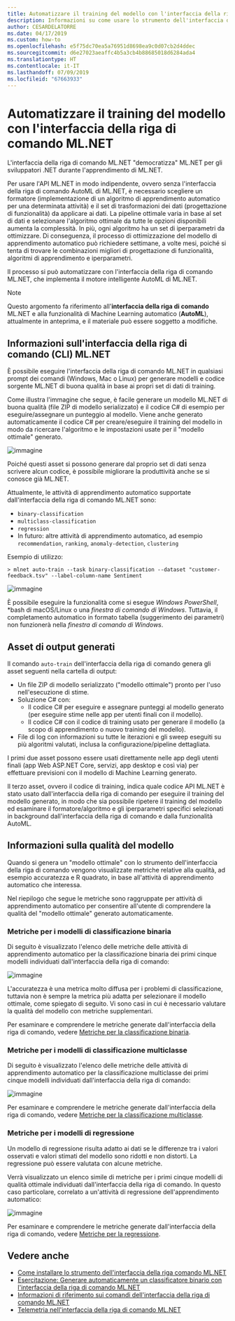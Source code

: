 ```yaml
---
title: Automatizzare il training del modello con l'interfaccia della riga di comando ML.NET
description: Informazioni su come usare lo strumento dell'interfaccia della riga di comando ML.NET per eseguire automaticamente il training del modello migliore dalla riga di comando.
author: CESARDELATORRE
ms.date: 04/17/2019
ms.custom: how-to
ms.openlocfilehash: e5f75dc70ea5a76951d8698ea9c0d07cb2d4ddec
ms.sourcegitcommit: d6e27023aeaffc4b5a3cb4b88685018d6284ada4
ms.translationtype: HT
ms.contentlocale: it-IT
ms.lasthandoff: 07/09/2019
ms.locfileid: "67663933"
---
```

# <a name="automate-model-training-with-the-mlnet-cli"></a>Automatizzare il training del modello con l'interfaccia della riga di comando ML.NET

L'interfaccia della riga di comando ML.NET "democratizza" ML.NET per gli sviluppatori .NET durante l'apprendimento di ML.NET.

Per usare l'API ML.NET in modo indipendente, ovvero senza l'interfaccia della riga di comando AutoML di ML.NET, è necessario scegliere un formatore (implementazione di un algoritmo di apprendimento automatico per una determinata attività) e il set di trasformazioni dei dati (progettazione di funzionalità) da applicare ai dati. La pipeline ottimale varia in base al set di dati e selezionare l'algoritmo ottimale da tutte le opzioni disponibili aumenta la complessità. In più, ogni algoritmo ha un set di iperparametri da ottimizzare. Di conseguenza, il processo di ottimizzazione del modello di apprendimento automatico può richiedere settimane, a volte mesi, poiché si tenta di trovare le combinazioni migliori di progettazione di funzionalità, algoritmi di apprendimento e iperparametri.

Il processo si può automatizzare con l'interfaccia della riga di comando ML.NET, che implementa il motore intelligente AutoML di ML.NET.

> [!NOTE]
> Questo argomento fa riferimento all'**interfaccia della riga di comando** ML.NET e alla funzionalità di Machine Learning automatico (**AutoML**), attualmente in anteprima, e il materiale può essere soggetto a modifiche.

## <a name="what-is-the-mlnet-command-line-interface-cli"></a>Informazioni sull'interfaccia della riga di comando (CLI) ML.NET

È possibile eseguire l'interfaccia della riga di comando ML.NET in qualsiasi prompt dei comandi (Windows, Mac o Linux) per generare modelli e codice sorgente ML.NET di buona qualità in base ai propri set di dati di training.

Come illustra l'immagine che segue, è facile generare un modello ML.NET di buona qualità (file ZIP di modello serializzato) e il codice C# di esempio per eseguire/assegnare un punteggio al modello. Viene anche generato automaticamente il codice C# per creare/eseguire il training del modello in modo da ricercare l'algoritmo e le impostazioni usate per il "modello ottimale" generato.

![immagine](media/automate-training-with-cli/cli-high-level-process.png "Motore AutoML usato all'interno dell'interfaccia della riga di comando ML.NET")

Poiché questi asset si possono generare dal proprio set di dati senza scrivere alcun codice, è possibile migliorare la produttività anche se si conosce già ML.NET.

Attualmente, le attività di apprendimento automatico supportate dall'interfaccia della riga di comando ML.NET sono:

- `binary-classification`
- `multiclass-classification`
- `regression`
- In futuro: altre attività di apprendimento automatico, ad esempio `recommendation`, `ranking`, `anomaly-detection`, `clustering`

Esempio di utilizzo:

```console
> mlnet auto-train --task binary-classification --dataset "customer-feedback.tsv" --label-column-name Sentiment
```

![immagine](media/automate-training-with-cli/cli-model-generation.gif)

È possibile eseguire la funzionalità come si esegue *Windows PowerShell*, *bash di macOS/Linux o una *finestra di comando di Windows*. Tuttavia, il completamento automatico in formato tabella (suggerimento dei parametri) non funzionerà nella *finestra di comando di Windows*.

## <a name="output-assets-generated"></a>Asset di output generati

Il comando `auto-train` dell'interfaccia della riga di comando genera gli asset seguenti nella cartella di output:

- Un file ZIP di modello serializzato ("modello ottimale") pronto per l'uso nell'esecuzione di stime.
- Soluzione C# con:
  - Il codice C# per eseguire e assegnare punteggi al modello generato (per eseguire stime nelle app per utenti finali con il modello).
  - Il codice C# con il codice di training usato per generare il modello (a scopo di apprendimento o nuovo training del modello).
- File di log con informazioni su tutte le iterazioni e gli sweep eseguiti su più algoritmi valutati, inclusa la configurazione/pipeline dettagliata.

I primi due asset possono essere usati direttamente nelle app degli utenti finali (app Web ASP.NET Core, servizi, app desktop e così via) per effettuare previsioni con il modello di Machine Learning generato.

Il terzo asset, ovvero il codice di training, indica quale codice API ML.NET è stato usato dall'interfaccia della riga di comando per eseguire il training del modello generato, in modo che sia possibile ripetere il training del modello ed esaminare il formatore/algoritmo e gli iperparametri specifici selezionati in background dall'interfaccia della riga di comando e dalla funzionalità AutoML.

## <a name="understanding-the-quality-of-the-model"></a>Informazioni sulla qualità del modello

Quando si genera un "modello ottimale" con lo strumento dell'interfaccia della riga di comando vengono visualizzate metriche relative alla qualità, ad esempio accuratezza e R quadrato, in base all'attività di apprendimento automatico che interessa.

Nel riepilogo che segue le metriche sono raggruppate per attività di apprendimento automatico per consentire all'utente di comprendere la qualità del "modello ottimale" generato automaticamente.

### <a name="metrics-for-binary-classification-models"></a>Metriche per i modelli di classificazione binaria

Di seguito è visualizzato l'elenco delle metriche delle attività di apprendimento automatico per la classificazione binaria dei primi cinque modelli individuati dall'interfaccia della riga di comando:

![immagine](media/automate-training-with-cli/cli-binary-classification-metrics.png)

L'accuratezza è una metrica molto diffusa per i problemi di classificazione, tuttavia non è sempre la metrica più adatta per selezionare il modello ottimale, come spiegato di seguito. Vi sono casi in cui è necessario valutare la qualità del modello con metriche supplementari.

Per esaminare e comprendere le metriche generate dall'interfaccia della riga di comando, vedere [Metriche per la classificazione binaria](resources/metrics.md#metrics-for-binary-classification).

### <a name="metrics-for-multi-class-classification-models"></a>Metriche per i modelli di classificazione multiclasse

Di seguito è visualizzato l'elenco delle metriche delle attività di apprendimento automatico per la classificazione multiclasse dei primi cinque modelli individuati dall'interfaccia della riga di comando:

![immagine](media/automate-training-with-cli/cli-multiclass-classification-metrics.png)

Per esaminare e comprendere le metriche generate dall'interfaccia della riga di comando, vedere [Metriche per la classificazione multiclasse](resources/metrics.md#metrics-for-multi-class-classification).

### <a name="metrics-for-regression-models"></a>Metriche per i modelli di regressione

Un modello di regressione risulta adatto ai dati se le differenze tra i valori osservati e valori stimati del modello sono ridotti e non distorti. La regressione può essere valutata con alcune metriche.

Verrà visualizzato un elenco simile di metriche per i primi cinque modelli di qualità ottimale individuati dall'interfaccia della riga di comando. In questo caso particolare, correlato a un'attività di regressione dell'apprendimento automatico:

![immagine](media/automate-training-with-cli/cli-regression-metrics.png)

Per esaminare e comprendere le metriche generate dall'interfaccia della riga di comando, vedere [Metriche per la regressione](resources/metrics.md#metrics-for-regression).

## <a name="see-also"></a>Vedere anche

- [Come installare lo strumento dell'interfaccia della riga comando ML.NET](how-to-guides/install-ml-net-cli.md)
- [Esercitazione: Generare automaticamente un classificatore binario con l'interfaccia della riga di comando ML.NET](tutorials/mlnet-cli.md)
- [Informazioni di riferimento sui comandi dell'interfaccia della riga di comando ML.NET](reference/ml-net-cli-reference.md)
- [Telemetria nell'interfaccia della riga di comando ML.NET](resources/ml-net-cli-telemetry.md)
